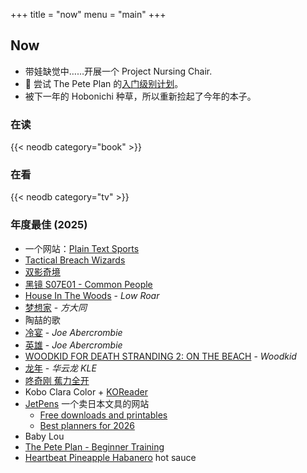 +++
title = "now"
menu = "main"
+++

## Now

- 带娃缺觉中……开展一个 Project Nursing Chair.
- 🚣 尝试 The Pete Plan 的[入门级别计划](https://thepeteplan.wordpress.com/beginner-training/)。
- 被下一年的 Hobonichi 种草，所以重新捡起了今年的本子。

### 在读

{{< neodb category="book" >}}

### 在看

{{< neodb category="tv" >}}

### 年度最佳 (2025)

- 一个网站：[Plain Text Sports](https://plaintextsports.com/)
- [Tactical Breach Wizards](https://neodb.social/game/3xbuq2fGswthJXazbuaHKz)
- [双影奇境](https://neodb.social/game/1tSJDqu9inXkPtclZB3gPI)
- [黑镜 S07E01 - Common People](https://www.imdb.com/title/tt30127325/)
- [House In The Woods](https://neodb.social/album/4hX2M2f76jMRCAKYwuSRje) - *Low Roar*
- [梦想家](https://neodb.social/album/7APUZWwgTnkKWR1FmtDNr5) - *方大同*
- 陶喆的歌
- [冷宴](https://neodb.social/book/0ABYBI61QH0A0BMZYHLXvl) - *Joe Abercrombie*
- [英雄](https://neodb.social/book/5ebH8XOoPI3bDknW9SfVxc) - *Joe Abercrombie*
- [WOODKID FOR DEATH STRANDING 2: ON THE BEACH](https://music.apple.com/us/album/woodkid-for-death-stranding-2-on-the-beach/1818147007) - *Woodkid*
- [龙年](https://music.apple.com/us/album/%E9%BE%99%E5%B9%B4/1818975832) - *华云龙 KLE*
- [咚奇刚 蕉力全开](https://neodb.social/game/00G9kqUJsYZuOVppGDnwES)
- Kobo Clara Color + [KOReader](https://github.com/koreader/koreader)
- [JetPens](https://www.jetpens.com) 一个卖日本文具的网站
  - [Free downloads and printables](https://www.jetpens.com/blog/Free-Downloads-Printables-Coloring-Pages-Cursive-Worksheets-More/pt/484)
  - [Best planners for 2026](https://www.jetpens.com/blog/The-Best-Planners-for-2026/pt/97)
- Baby Lou
- [The Pete Plan - Beginner Training](https://thepeteplan.wordpress.com/beginner-training/)
- [Heartbeat Pineapple Habanero](https://www.heartbeathotsauce.com/products/pineapple) hot sauce
